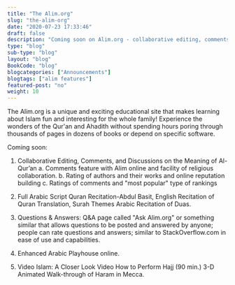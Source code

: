```yaml
---
title: "The Alim.org" 
slug: "the-alim-org"
date: "2020-07-23 17:33:46" 
draft: false
description: "Coming soon on Alim.org - collaborative editing, comments, rating, Arabic Quran, Q&A, Arabic Playhouse, and video Islam." 
type: "blog" 
sub-type: "blog" 
layout: "blog" 
BookCode: "blog"
blogcategories: ["Announcements"]
blogtags: ["alim features"]
featured-post: "no"
weight:	10 
---
```

 The Alim.org is a unique and exciting educational site that makes learning about Islam fun and interesting for the whole family! Experience the wonders of the Qur'an and Ahadith without spending hours poring through thousands of pages in dozens of books or depend on specific software.

Coming soon:

1. Collaborative Editing, Comments, and Discussions on the Meaning of Al-Qur’an
a. Comments feature with Alim online and facility of religious collaboration.
b. Rating of authors and their works and online reputation building
c. Ratings of comments and "most popular" type of rankings

2. Full Arabic Script Quran Recitation-Abdul Basit, English Recitation of Quran Translation, Surah Themes Arabic Recitation of Duas.

3. Questions & Answers: Q&A page called "Ask Alim.org" or something similar that allows questions to be posted and answered by anyone; people can rate questions and answers; similar to StackOverflow.com in ease of use and capabilities.

4. Enhanced Arabic Playhouse online.

5. Video Islam: A Closer Look Video How to Perform Hajj (90 min.) 3-D Animated Walk-through of Haram in Mecca.
 